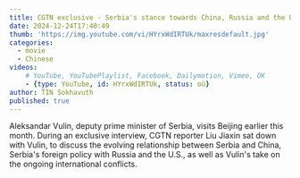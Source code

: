 ```yaml
---
title: CGTN exclusive - Serbia's stance towards China, Russia and the U.S.
date: 2024-12-24T17:40:49
thumb: 'https://img.youtube.com/vi/HYrxWdIRTUk/maxresdefault.jpg'
categories:
  - movie
  - Chinese
videos: 
    # YouTube, YouTubePlaylist, Facebook, Dailymotion, Vimeo, OK
    - {type: YouTube, id: HYrxWdIRTUk, status: ចប់}
author: TIN Sokhavuth
published: true
---
```


Aleksandar Vulin, deputy prime minister of Serbia, visits Beijing earlier this month. During an exclusive interview, CGTN reporter Liu Jiaxin sat down with Vulin, to discuss the evolving relationship between Serbia and China, Serbia's foreign policy with Russia and the U.S., as well as Vulin's take on the ongoing international conflicts.